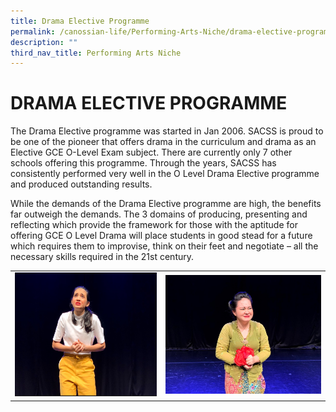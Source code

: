 ```yaml
---
title: Drama Elective Programme
permalink: /canossian-life/Performing-Arts-Niche/drama-elective-programme/
description: ""
third_nav_title: Performing Arts Niche
---
```

# DRAMA ELECTIVE PROGRAMME
The Drama Elective programme was started in Jan 2006. SACSS is proud to be one of the pioneer that offers drama in the curriculum and drama as an Elective GCE O-Level Exam subject. There are currently only 7 other schools offering this programme. Through the years, SACSS has consistently performed very well in the O Level Drama Elective programme and produced outstanding results.

While the demands of the Drama Elective programme are high, the benefits far outweigh the demands. The 3 domains of producing, presenting and reflecting which provide the framework for those with the aptitude for offering GCE O Level Drama will place students in good stead for a future which requires them to improvise, think on their feet and negotiate – all the necessary skills required in the 21st century.

|   |   |
|---|---|
| ![](/images/Canossian%20Life/Performing%20Arts%20Niche/Monologue-Prep-7.jpg)  | ![](/images/Canossian%20Life/Performing%20Arts%20Niche/Monologue-Prep-8.jpg)  |
